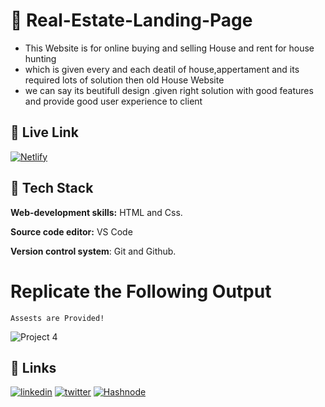 
# 🔗 Real-Estate-Landing-Page

- This Website is for online buying and selling House and rent for house hunting
- which is given every and each deatil of house,appertament and its required lots of solution then old House Website
- we can say its beutifull design .given right solution with good features and provide good user experience to client


## 🔗 Live Link
 [![Netlify](https://img.shields.io/badge/netlify-%23000000.svg?style=for-the-badge&logo=netlify&logoColor=#00C7B7)](https://real-estate-dj.netlify.app)
 
 ## 🔗 Tech Stack

**Web-development skills:** HTML and Css.

**Source code editor:** VS Code

**Version control system**: Git and Github.
 
# Replicate the Following Output

`Assests are Provided!`

![Project 4](./Real%20Estate%20-%20Desktop.png)

## 🔗 Links


[![linkedin](https://img.shields.io/badge/linkedin-0A66C2?style=for-the-badge&logo=linkedin&logoColor=white)](https://www.linkedin.com/in/dipesh-joshi-2512a2162/)
[![twitter](https://img.shields.io/badge/twitter-1DA1F2?style=for-the-badge&logo=twitter&logoColor=white)](https://twitter.com/DipeshJ2310)
[![Hashnode](https://img.shields.io/badge/Hashnode-2962FF?style=for-the-badge&logo=hashnode&logoColor=white)](https://dipeshjoshi4.hashnode.dev/)
